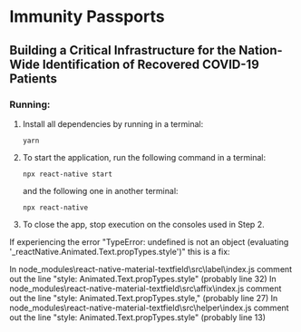 # Immunity Passports
## Building a Critical Infrastructure for the Nation-Wide Identification of Recovered COVID-19 Patients

### Running:
1. Install all dependencies by running in a terminal:
    ```
    yarn
    ```

2. To start the application, run the following command in a terminal: 
    ```
    npx react-native start
    ```
    and the following one in another terminal:
    ```
    npx react-native 
    ```

3. To close the app, stop execution on the consoles used in Step 2.

If experiencing the error "TypeError: undefined is not an object (evaluating '_reactNative.Animated.Text.propTypes.style')" this is a fix:

In node_modules\react-native-material-textfield\src\label\index.js comment out the line "style: Animated.Text.propTypes.style" (probably line 32)
In node_modules\react-native-material-textfield\src\affix\index.js comment out the line "style: Animated.Text.propTypes.style," (probably line 27)
In node_modules\react-native-material-textfield\src\helper\index.js comment out the line "style: Animated.Text.propTypes.style" (probably line 13)
